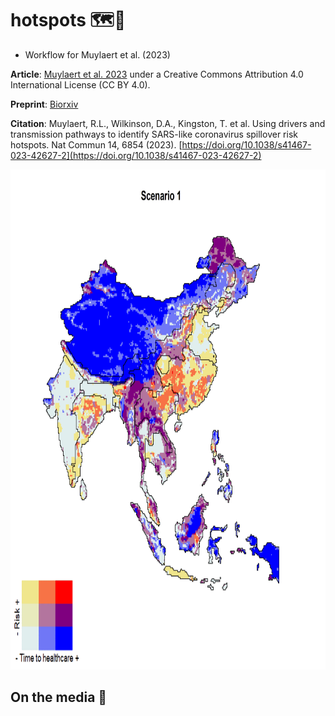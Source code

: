 # hotspots 🗺️:triangular_flag_on_post:

* Workflow for Muylaert et al. (2023)

**Article**: [Muylaert et al. 2023](https://doi.org/10.1038/s41467-023-42627-2) under a Creative Commons Attribution 4.0 International License (CC BY 4.0).

**Preprint**: [Biorxiv](https://www.biorxiv.org/content/10.1101/2022.12.08.518776v1)

**Citation**: Muylaert, R.L., Wilkinson, D.A., Kingston, T. et al. Using drivers and transmission pathways to identify SARS-like coronavirus spillover risk hotspots. Nat Commun 14, 6854 (2023). [https://doi.org/10.1038/s41467-023-42627-2](https://doi.org/10.1038/s41467-023-42627-2)

<img src="https://github.com/renatamuy/hotspots/blob/main/results/Figure_04/GIF_01.gif" width="800" height="800" />

## On the media :newspaper:

